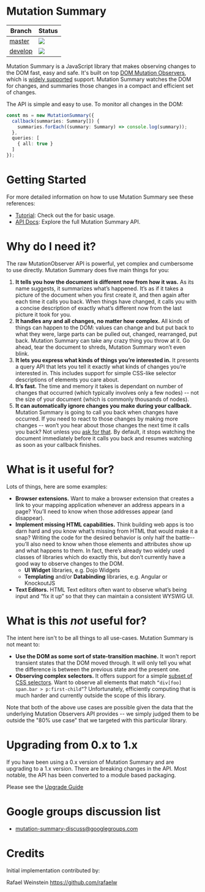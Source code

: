 # Mutation Summary

| Branch      | Status      |
| ----------- | ----------- |
| [master](https://github.com/mmacfadden/mutation-summary/tree/master)      | ![](https://github.com/mmacfadden/mutation-summary/actions/workflows/main.yml/badge.svg?branch=master)       |
| [develop](https://github.com/mmacfadden/mutation-summary/tree/develop)     | ![](https://github.com/mmacfadden/mutation-summary/actions/workflows/main.yml/badge.svg?branch=develop)        |

Mutation Summary is a JavaScript library that makes observing changes to the DOM fast, easy and safe. It's built on top [DOM Mutation Observers](http://dom.spec.whatwg.org/#mutation-observers), which is [widely supported](https://developer.mozilla.org/en-US/docs/Web/API/MutationObserver#browser_compatibility) support. Mutation Summary watches the DOM for changes, and summaries those changes in a compact and efficient set of changes.

The API is simple and easy to use. To monitor all changes in the DOM:

```typescript
const ms = new MutationSummary({
  callback(summaries: Summary[]) {
    summaries.forEach((summary: Summary) => console.log(summary));
  },
  queries: [
    { all: true }
  ]
});
```

# Getting Started 
For more detailed information on how to use Mutation Summary see these references:

* [Tutorial](docs/Tutorial.md): Check out the  for basic usage.
* [API Docs](https://mmacfadden.github.io/mutation-summary/): Explore the full Mutation Summary API.

# Why do I need it?

The raw MutationObserver API is powerful, yet complex and cumbersome to use directly. Mutation Summary does five main things for you:

  1. **It tells you how the document is different now from how it was.** As its name suggests, it summarizes what’s happened. It’s as if it takes a picture of the document when you first create it, and then again after each time it calls you back. When things have changed, it calls you with a concise description of exactly what’s different now from the last picture it took for you.
  2. **It handles any and all changes, no matter how complex.** All kinds of things can happen to the DOM: values can change and but put back to what they were, large parts can be pulled out, changed, rearranged, put back. Mutation Summary can take any crazy thing you throw at it. Go ahead, tear the document to shreds, Mutation Summary won’t even blink.
  3. **It lets you express what kinds of things you’re interested in.** It presents a query API that lets you tell it exactly what kinds of changes you’re interested in. This includes support for simple CSS-like selector descriptions of elements you care about.
  4. **It’s fast.** The time and memory it takes is dependant on number of changes that occurred (which typically involves only a few nodes) -- not the size of your document (which is commonly thousands of nodes).
  5. **It can automatically ignore changes you make during your callback.** Mutation Summary is going to call you back when changes have occurred. If you need to react to those changes by making more changes -- won’t you hear about those changes the next time it calls you back? Not unless you [ask for that](docs/APIReference.md#configuration-options). By default, it stops watching the document immediately before it calls you back and resumes watching as soon as your callback finishes.

# What is it useful for? #

Lots of things, here are some examples:

  * **Browser extensions.** Want to make a browser extension that creates a link to your mapping application whenever an  address appears in a page? You’ll need to know when those addresses appear (and disappear).
  * **Implement missing HTML capabilities.** Think building web apps is too darn hard and you know what’s missing from HTML that would make it a snap? Writing the code for the desired behavior is only half the battle--you’ll also need to know when those elements and attributes show up and what happens to them. In fact, there’s already two widely used classes of libraries which do exactly this, but don’t currently have a good way to observe changes to the DOM.
    * **UI Widget** libraries, e.g. Dojo Widgets
    * **Templating** and/or **Databinding** libraries, e.g. Angular or KnockoutJS
  * **Text Editors.** HTML Text editors often want to observe what’s being input and “fix it up” so that they can maintain a consistent WYSWIG UI.

# What is this _not_ useful for? #

The intent here isn't to be all things to all use-cases. Mutation Summary is not meant to:

  * **Use the DOM as some sort of state-transition machine.** It won't report transient states that the DOM moved through. It will only tell you what the difference is between the previous state and the present one.
  * **Observing complex selectors.** It offers support for a simple [subset of CSS selectors](docs/APIReference.md#supported-selector-syntax). Want to observe all elements that match `“div[foo] span.bar > p:first-child”`? Unfortunately, efficiently computing that is much harder and currently outside the scope of this library.

Note that both of the above use cases are possible given the data that the underlying Mutation Observers API provides -- we simply judged them to be outside the "80% use case" that we targeted with this particular library.

# Upgrading from 0.x to 1.x #

If you have been using a 0.x version of Mutation Summary and are upgrading to a 1.x version. There are breaking changes in the API. Most notable, the API has been converted to a module based packaging.

Please see the [Upgrade Guide](docs/Upgrading.md)

# Google groups discussion list #

 * [mutation-summary-discuss@googlegroups.com](https://groups.google.com/group/mutation-summary-discuss)

# Credits
Initial implementation contributed by:

Rafael Weinstein
https://github.com/rafaelw